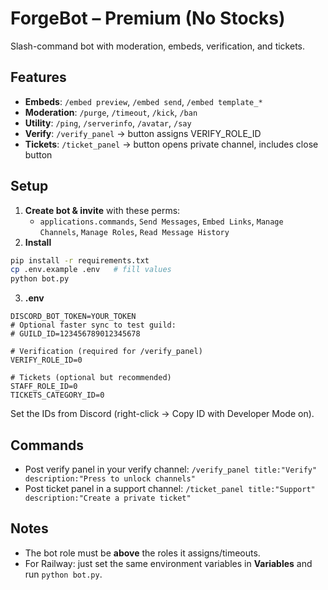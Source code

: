 
# ForgeBot – Premium (No Stocks)
Slash-command bot with moderation, embeds, verification, and tickets.

## Features
- **Embeds**: `/embed preview`, `/embed send`, `/embed template_*`
- **Moderation**: `/purge`, `/timeout`, `/kick`, `/ban`
- **Utility**: `/ping`, `/serverinfo`, `/avatar`, `/say`
- **Verify**: `/verify_panel` → button assigns VERIFY_ROLE_ID
- **Tickets**: `/ticket_panel` → button opens private channel, includes close button

## Setup
1. **Create bot & invite** with these perms:
   - `applications.commands`, `Send Messages`, `Embed Links`, `Manage Channels`, `Manage Roles`, `Read Message History`
2. **Install**
```bash
pip install -r requirements.txt
cp .env.example .env   # fill values
python bot.py
```
3. **.env**
```
DISCORD_BOT_TOKEN=YOUR_TOKEN
# Optional faster sync to test guild:
# GUILD_ID=123456789012345678

# Verification (required for /verify_panel)
VERIFY_ROLE_ID=0

# Tickets (optional but recommended)
STAFF_ROLE_ID=0
TICKETS_CATEGORY_ID=0
```
Set the IDs from Discord (right-click → Copy ID with Developer Mode on).

## Commands
- Post verify panel in your verify channel:
  `/verify_panel title:"Verify" description:"Press to unlock channels"`
- Post ticket panel in a support channel:
  `/ticket_panel title:"Support" description:"Create a private ticket"`

## Notes
- The bot role must be **above** the roles it assigns/timeouts.
- For Railway: just set the same environment variables in **Variables** and run `python bot.py`.
